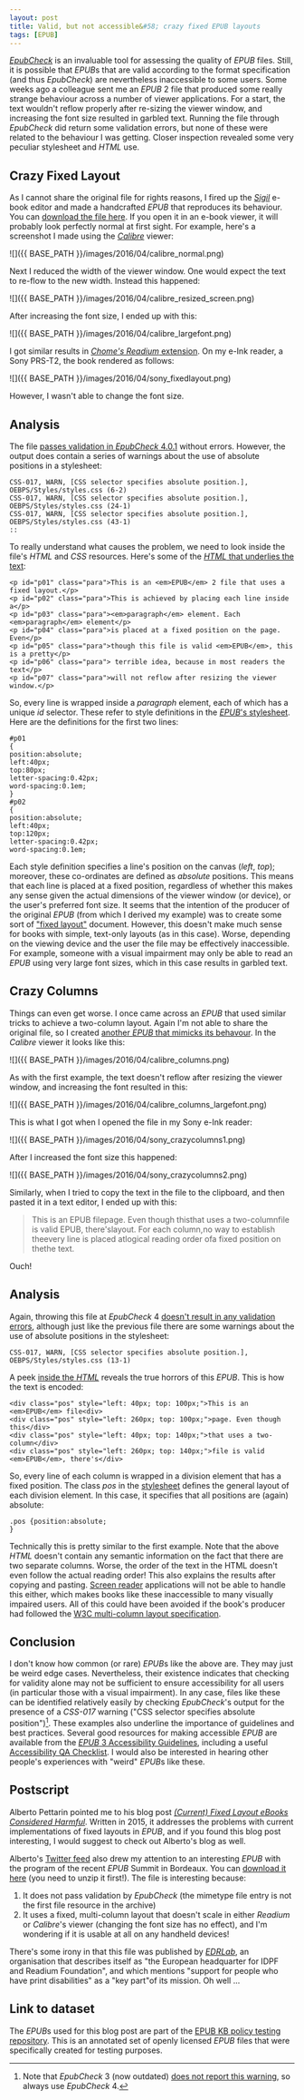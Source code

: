 ```yaml
---
layout: post
title: Valid, but not accessible&#58; crazy fixed EPUB layouts
tags: [EPUB]
---
```


[*EpubCheck*](https://github.com/IDPF/epubcheck) is an invaluable tool for assessing the quality of *EPUB* files. Still, it is possible that *EPUB*s that are valid according to the format specification (and thus *EpubCheck*) are nevertheless inaccessible to some users. Some weeks ago a colleague sent me an *EPUB* 2 file that produced some really strange behaviour across a number of viewer applications. For a start, the text wouldn't reflow properly after re-sizing the viewer window, and increasing the font size resulted in garbled text. Running the file through *EpubCheck* did return some validation errors, but none of these were related to the behaviour I was getting. Closer inspection revealed some very peculiar stylesheet and *HTML* use.

<!--more-->

## Crazy Fixed Layout

As I cannot share the original file for rights reasons, I fired up the [*Sigil*](https://sigil-ebook.com/) e-book editor and made a handcrafted *EPUB* that reproduces its behaviour. You can [download the file here](https://github.com/KBNLresearch/epubPolicyTests/blob/master/build/epub20_crazy_fixed_layout.epub?raw=true). If you open it in an e-book viewer, it will probably look perfectly normal at first sight. For example, here's a screenshot I made using the [*Calibre*](https://calibre-ebook.com/) viewer:

![]({{ BASE_PATH }}/images/2016/04/calibre_normal.png)

Next I reduced the width of the viewer window. One would expect the text to re-flow to the new width. Instead this happened:  

![]({{ BASE_PATH }}/images/2016/04/calibre_resized_screen.png)

After increasing the font size, I ended up with this:   

![]({{ BASE_PATH }}/images/2016/04/calibre_largefont.png)

I got similar results in [*Chome's Readium* extension](https://chrome.google.com/webstore/detail/readium/fepbnnnkkadjhjahcafoaglimekefifl). On my e-Ink reader, a Sony PRS-T2, the book rendered as follows:

![]({{ BASE_PATH }}/images/2016/04/sony_fixedlayout.png)

However, I wasn't able to change the font size.

## Analysis

The file [passes validation in *EpubCheck* 4.0.1](https://github.com/KBNLresearch/epubPolicyTests/blob/master/epubcheckout/4.0.1/epub20_crazy_fixed_layout.xml) without errors. However, the output does contain a series of warnings about the use of absolute positions in a stylesheet: 

    CSS-017, WARN, [CSS selector specifies absolute position.], OEBPS/Styles/styles.css (6-2)
    CSS-017, WARN, [CSS selector specifies absolute position.], OEBPS/Styles/styles.css (24-1)
    CSS-017, WARN, [CSS selector specifies absolute position.], OEBPS/Styles/styles.css (43-1)
    ::

To really understand what causes the problem, we need to look inside the file's *HTML* and *CSS* resources. Here's some of the [*HTML* that underlies the text](https://github.com/KBNLresearch/epubPolicyTests/blob/master/content/epub20_crazy_fixed_layout/OEBPS/Text/Section0001.xhtml):

    <p id="p01" class="para">This is an <em>EPUB</em> 2 file that uses a fixed layout.</p>
    <p id="p02" class="para">This is achieved by placing each line inside a</p>
    <p id="p03" class="para"><em>paragraph</em> element. Each <em>paragraph</em> element</p>
    <p id="p04" class="para">is placed at a fixed position on the page. Even</p>
    <p id="p05" class="para">though this file is valid <em>EPUB</em>, this is a pretty</p>
    <p id="p06" class="para"> terrible idea, because in most readers the text</p>
    <p id="p07" class="para">will not reflow after resizing the viewer window.</p>

So, every line is wrapped inside a *paragraph* element, each of which has a unique *id* selector. These refer to style definitions in the [*EPUB*'s stylesheet](https://github.com/KBNLresearch/epubPolicyTests/blob/master/content/epub20_crazy_fixed_layout/OEBPS/Styles/styles.css). Here are the definitions for the first two lines:

    #p01
    {
    position:absolute;
    left:40px;
    top:80px;
    letter-spacing:0.42px;
    word-spacing:0.1em;
    }
    #p02
    {
    position:absolute;
    left:40px;
    top:120px;
    letter-spacing:0.42px;
    word-spacing:0.1em;

Each style definition specifies a line's position on the canvas (*left*, *top*); moreover, these co-ordinates are defined as *absolute* positions. This means that each line is placed at a fixed position, regardless of whether this makes any sense given the actual dimensions of the viewer window (or device), or the user's preferred font size. It seems that the intention of the producer of the original *EPUB* (from which I derived my example) was to create some sort of ["fixed layout"](http://www.idpf.org/epub/fxl/) document. However, this doesn't make much sense for books with simple, text-only layouts (as in this case). Worse, depending on the viewing device and the user the file may be effectively inaccessible. For example, someone with a visual impairment may only be able to read an *EPUB* using very large font sizes, which in this case results in garbled text. 

## Crazy Columns

Things can even get worse. I once came across an *EPUB* that used similar tricks to achieve a two-column layout. Again I'm not able to share the original file, so I created [another *EPUB* that mimicks its behavour](https://github.com/KBNLresearch/epubPolicyTests/blob/master/build/epub20_crazy_columns.epub?raw=true). In the *Calibre* viewer it looks like this:

![]({{ BASE_PATH }}/images/2016/04/calibre_columns.png)

As with the first example, the text doesn't reflow after resizing the viewer window, and increasing the font resulted in this:

![]({{ BASE_PATH }}/images/2016/04/calibre_columns_largefont.png)

This is what I got when I opened the file in my Sony e-Ink reader:

![]({{ BASE_PATH }}/images/2016/04/sony_crazycolumns1.png)

After I increased the font size this happened:

![]({{ BASE_PATH }}/images/2016/04/sony_crazycolumns2.png)

Similarly, when I tried to copy the text in the file to the clipboard, and then pasted it in a text editor, I ended up with this:

> This is an EPUB filepage. Even though thisthat uses a two-columnfile is valid EPUB, there'slayout. For each column,no way to establish theevery line is placed atlogical reading order ofa fixed position on thethe text.

Ouch!

## Analysis

Again, throwing this file at *EpubCheck* 4 [doesn't result in any validation errors](https://github.com/KBNLresearch/epubPolicyTests/blob/master/epubcheckout/4.0.1/epub20_crazy_columns.xml), although just like the previous file there are some warnings about the use of absolute positions in the stylesheet:

    CSS-017, WARN, [CSS selector specifies absolute position.], OEBPS/Styles/styles.css (13-1)

A peek [inside the *HTML*](https://github.com/KBNLresearch/epubPolicyTests/blob/master/content/epub20_crazy_columns/OEBPS/Text/Section0001.xhtml) reveals the true horrors of this *EPUB*. This is how the text is encoded:

    <div class="pos" style="left: 40px; top: 100px;">This is an <em>EPUB</em> file<div>
    <div class="pos" style="left: 260px; top: 100px;">page. Even though this</div>
    <div class="pos" style="left: 40px; top: 140px;">that uses a two-column</div>
    <div class="pos" style="left: 260px; top: 140px;">file is valid <em>EPUB</em>, there's</div>
    
So, every line of each column is wrapped in a division element that has a fixed position. The class *pos* in the [stylesheet](https://github.com/KBNLresearch/epubPolicyTests/blob/master/content/epub20_crazy_columns/OEBPS/Styles/styles.css) defines the general layout of each division element. In this case, it specifies that all positions are (again) absolute:

    .pos {position:absolute;
    } 
    
Technically this is pretty similar to the first example. Note that the above *HTML* doesn't contain any semantic information on the fact that there are two separate columns. Worse, the order of the text in the HTML doesn't even follow the actual reading order! This also explains the results after copying and pasting. [Screen reader](https://en.wikipedia.org/wiki/Screen_reader) applications will not be able to handle this either, which makes books like these inaccessible to many visually impaired users. All of this could have been avoided if the book's producer had followed the [W3C multi-column layout specification](https://www.w3.org/TR/css3-multicol/).

## Conclusion

I don't know how common (or rare) *EPUB*s like the above are. They may just be weird edge cases. Nevertheless, their existence indicates that checking for validity alone may not be sufficient to ensure accessibility for all users (in particular those with a visual impairment). In any case, files like these can be identified relatively easily by checking *EpubCheck*'s output for the presence of a *CSS-017* warning ("CSS selector specifies absolute position")[^1]. These examples also underline the importance of guidelines and best practices. Several good resources for making accessible *EPUB* are available from the [*EPUB* 3 Accessibility Guidelines](http://www.idpf.org/accessibility/guidelines/), including a useful [Accessibility QA Checklist](http://www.idpf.org/accessibility/guidelines/content/qa/qa-checklist.php). I would also be interested in hearing other people's experiences with "weird" *EPUB*s like these.

## Postscript

Alberto Pettarin pointed me to his blog post [*(Current) Fixed Layout eBooks Considered Harmful*](http://www.albertopettarin.it/blog/2015/02/21/current-fixed-layout-ebooks-considered-harmful.html). Written in 2015, it addresses the problems with current implementations of fixed layouts in *EPUB*, and if you found this blog post interesting, I would suggest to check out Alberto's blog as well. 
 
Alberto's [Twitter feed](https://twitter.com/acutebit/status/718031931221360640) also drew my attention to an interesting *EPUB* with the program of the recent *EPUB* Summit in Bordeaux. You can [download it here](http://edrlab.org/edrlab/wp-content/uploads/2016/04/EDRLabprogram_EN_HD_final.epub_.zip) (you need to unzip it first!). The file is interesting because:

1. It does not pass validation by *EpubCheck* (the mimetype file entry is not the first file resource in the archive)
2. It uses a fixed, multi-column layout that doesn't scale in either *Readium* or *Calibre*'s viewer (changing the font size has no effect), and I'm wondering if it is usable at all on any handheld devices!

There's some irony in that this file was published by [*EDRLab*](http://edrlab.org/edrlab/), an organisation that describes itself as "the European headquarter for IDPF and Readium Foundation", and which mentions "support for people who have print disabilities" as a "key part"of its mission. Oh well ...

## Link to dataset

The *EPUB*s used for this blog post are part of the [EPUB KB policy testing repository](https://github.com/KBNLresearch/epubPolicyTests). This is an annotated set of openly licensed *EPUB* files that were specifically created for testing purposes.

[^1]: Note that *EpubCheck* 3 (now outdated) [does not report this warning](https://github.com/KBNLresearch/epubPolicyTests/blob/master/epubcheckout/3.0.1/epub20_crazy_columns.xml), so always use *EpubCheck* 4.